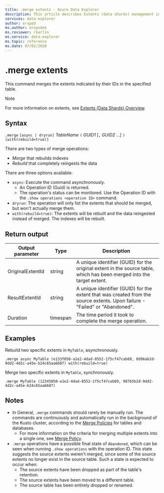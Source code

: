 ```yaml
---
title: .merge extents - Azure Data Explorer
description: This article describes Extents (data shards) management in Azure Data Explorer.
services: data-explorer
author: orspod
ms.author: orspodek
ms.reviewer: rkarlin
ms.service: data-explorer
ms.topic: reference
ms.date: 07/02/2020
---
```


# .merge extents

This command merges the extents indicated by their IDs in the specified table. 

> [!NOTE]
> For more information on extents, see [Extents (Data Shards) Overview](extents-overview.md).

## Syntax

`.merge` `[async | dryrun]` *TableName* `(` *GUID1* [`,` *GUID2* ...] `)` `[with(rebuild=true)]`

There are two types of merge operations:
* *Merge* that rebuilds indexes
* *Rebuild* that completely reingests the data

There are three options available:
* `async`: Execute the command asynchronously. 
    * An Operation ID (Guid) is returned.
    * The operation's status can be monitored. Use the Operation ID with the `.show operations <operation ID>` command.
* `dryrun`: The operation will only list the extents that should be merged, but won't actually merge them.
* `with(rebuild=true)`: The extents will be rebuilt and the data reingested instead of merged. The indexes will be rebuilt.

## Return output

Output parameter |Type |Description
---|---|---
OriginalExtentId |string |A unique identifier (GUID) for the original extent in the source table, which has been merged into the target extent.
ResultExtentId |string |A unique identifier (GUID) for the extent that was created from the source extents. Upon failure - "Failed" or "Abandoned".
Duration |timespan |The time period it took to complete the merge operation.

## Examples

Rebuild two specific extents in `MyTable`, asynchronously.

```kusto
.merge async MyTable (e133f050-a1e2-4dad-8552-1f5cf47cab69, 0d96ab2d-9dd2-4d2c-a45e-b24c65aa6687) with(rebuild=true)
```

Merge two specific extents in `MyTable`, synchronously.

```kusto
.merge MyTable (12345050-a1e2-4dad-8552-1f5cf47cab69, 98765b2d-9dd2-4d2c-a45e-b24c65aa6687)
```

## Notes

* In General, `.merge` commands should rarely be manually run. The commands are continuously and automatically run in the background of the Kusto cluster, according to the [Merge Policies](mergepolicy.md) for tables and databases.  
  * For more information on the criteria for merging multiple extents into a single one, see [Merge Policy](mergepolicy.md).
* `.merge` operations have a possible final state of `Abandoned`, which can be seen when running `.show operations` with the operation ID. This state suggests the source extents weren't merged, since some of the source extents no longer exist in the source table.
   Such a state is expected to occur when:
   * The source extents have been dropped as part of the table's retention.
   * The source extents have been moved to a different table.
   * The source table has been entirely dropped or renamed.
